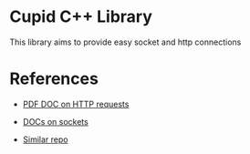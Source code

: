 # Cupid C++ Library

This library aims to provide easy socket and http connections

# References
- [PDF DOC on HTTP requests](https://github.com/Dungyichao/http_server/blob/master/doc/HTTP%20Server_%20Everything%20you%20need%20to%20know%20to%20Build%20a%20simple%20HTTP%20server%20from%20scratch_pdf2.pdf)

- [DOCs on sockets](https://pubs.opengroup.org/onlinepubs/009696699/functions/xsh_chap02_10.html)

- [Similar repo](https://github.com/Dungyichao/http_server)